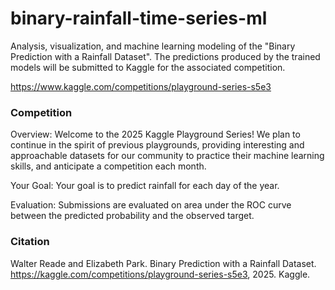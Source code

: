 # binary-rainfall-time-series-ml

Analysis, visualization, and machine learning modeling of the "Binary Prediction with a Rainfall Dataset". The predictions produced by the trained models will be submitted to Kaggle for the associated competition.

<https://www.kaggle.com/competitions/playground-series-s5e3>

### Competition

Overview: Welcome to the 2025 Kaggle Playground Series! We plan to continue in the spirit of previous playgrounds, providing interesting and approachable datasets for our community to practice their machine learning skills, and anticipate a competition each month.

Your Goal: Your goal is to predict rainfall for each day of the year.

Evaluation: Submissions are evaluated on area under the ROC curve between the predicted probability and the observed target.

### Citation

Walter Reade and Elizabeth Park. Binary Prediction with a Rainfall Dataset. https://kaggle.com/competitions/playground-series-s5e3, 2025. Kaggle.

